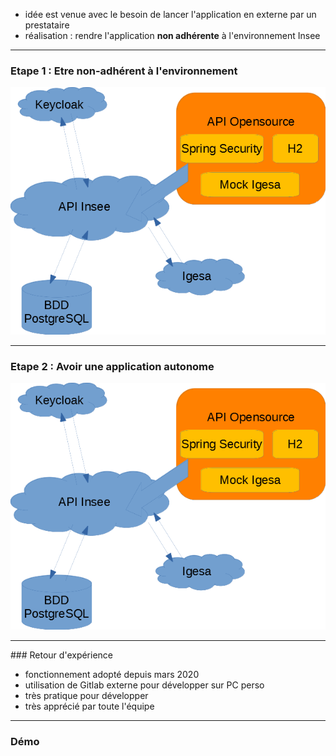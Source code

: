 
- idée est venue avec le besoin de lancer l'application en externe par un prestataire
- réalisation : rendre l'application **non adhérente** à l'environnement Insee

----

### Etape 1 : Etre non-adhérent à l'environnement

![Schéma de l'architecture](diapos/images/archi2.png "Schéma de l'architecture")

----

### Etape 2 : Avoir une application autonome

![Schéma de l'architecture](diapos/images/archi2.png "Schéma de l'architecture")

----

 ### Retour d'expérience

- fonctionnement adopté depuis mars 2020
- utilisation de Gitlab externe pour développer sur PC perso
- très pratique pour développer
- très apprécié par toute l'équipe

 ----

 ### Démo
 